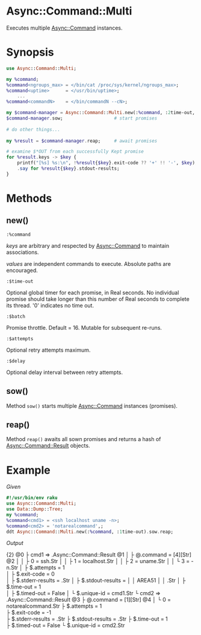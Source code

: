 Async::Command::Multi
=====================
Executes multiple [Async::Command](https://github.com/markldevine/raku-Async-Command/blob/main/doc/Async/Command.md) instances.

Synopsis
========

```raku
use Async::Command::Multi;

my %command;
%command<ngroups_max> = </bin/cat /proc/sys/kernel/ngroups_max>;
%command<uptime>      = </usr/bin/uptime>;
    ...
%command<commandN>    = </bin/commandN --cN>;

my $command-manager = Async::Command::Multi.new(:%command, :2time-out, :4batch);
$command-manager.sow;                   # start promises
    
# do other things...
    
my %result = $command-manager.reap;     # await promises

# examine $*OUT from each successfully Kept promise
for %result.keys -> $key {
    printf("[%s] %s:\n", !%result{$key}.exit-code ?? '+' !! '-', $key);
    .say for %result{$key}.stdout-results;
}
```

Methods
=======

new()
-----

    :%command

_keys_ are arbitrary and respected by [Async::Command](https://github.com/markldevine/raku-Async-Command/blob/main/doc/Async/Command.md) to maintain associations.

_values_ are independent commands to execute. Absolute paths are encouraged.

    :$time-out

Optional global timer for each promise, in Real seconds. No individual promise should take longer than this number of Real seconds to complete its thread. '0' indicates no time out.

    :$batch

Promise throttle. Default = 16. Mutable for subsequent re-runs.

    :$attempts
    
Optional retry attempts maximum.

    :$delay
    
Optional delay interval between retry attempts.

sow()
-----

Method `sow()` starts multiple [Async::Command](https://github.com/markldevine/raku-Async-Command/blob/main/doc/Async/Command.md) instances (promises).

reap()
------

Method `reap()` awaits all sown promises and returns a hash of [Async::Command::Result](https://github.com/markldevine/raku-Async-Command/blob/main/doc/Async/Command/Result.md) objects.

Example
=======

_Given_

```raku
#!/usr/bin/env raku
use Async::Command::Multi;
use Data::Dump::Tree;
my %command;
%command<cmd1> = <ssh localhost uname -n>;
%command<cmd2> = 'notarealcommand',;
ddt Async::Command::Multi.new(:%command, :1time-out).sow.reap;
```

_Output_

{2} @0
├ cmd1 => .Async::Command::Result @1
│ ├ @.command = [4][Str] @2
│ │ ├ 0 = ssh.Str
│ │ ├ 1 = localhost.Str
│ │ ├ 2 = uname.Str
│ │ └ 3 = -n.Str
│ ├ $.attempts = 1   
│ ├ $.exit-code = 0   
│ ├ $.stderr-results = .Str
│ ├ $.stdout-results = 
│ │   AREA51
│ │   .Str
│ ├ $.time-out = 1   
│ ├ $.timed-out = False
│ └ $.unique-id = cmd1.Str
└ cmd2 => .Async::Command::Result @3
  ├ @.command = [1][Str] @4
  │ └ 0 = notarealcommand.Str
  ├ $.attempts = 1   
  ├ $.exit-code = -1   
  ├ $.stderr-results = .Str
  ├ $.stdout-results = .Str
  ├ $.time-out = 1   
  ├ $.timed-out = False
  └ $.unique-id = cmd2.Str

